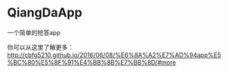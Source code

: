# QiangDaApp
一个简单的抢答app  

你可以从这里了解更多：<http://cbfg5210.github.io/2016/06/08/%E6%8A%A2%E7%AD%94app%E5%BC%80%E5%8F%91%E4%BB%8B%E7%BB%8D/#more>
